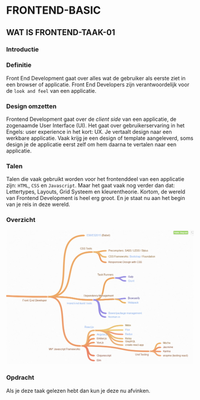 # FRONTEND-BASIC

## WAT IS FRONTEND-TAAK-01

### Introductie

### Definitie

Front End Development gaat over alles wat de gebruiker als eerste ziet in een browser of applicatie. Front End Developers zijn verantwoordelijk voor de `look and feel` van een applicatie.

### Design omzetten

Frontend Development gaat over de _client side_ van een applicatie, de zogenaamde User Interface (UI). Het gaat over gebruikerservaring in het Engels: user experience in het kort: UX. Je vertaalt design naar een werkbare applicatie. Vaak krijg je een design of template aangeleverd, soms design je de applicatie eerst zelf om hem daarna te vertalen naar een applicatie.

### Talen

Talen die vaak gebruikt worden voor het frontenddeel van een applicatie zijn: `HTML`, `CSS` en `Javascript`. Maar het gaat vaak nog verder dan dat: Lettertypes, Layouts, Grid Systeem en kleurentheorie. Kortom, de wereld van Frontend Development is heel erg groot. En je staat nu aan het begin van je reis in deze wereld.

### Overzicht

![Overzicht](images/frontend%20overview.png)

### Opdracht

Als je deze taak gelezen hebt dan kun je deze nu afvinken.

<!--- ------------ DIT COMMENTAAR LATEN STAAN AUB ------------
------------------ ------------------------------ ------------
------------------ eagle ref:42423387
------------------ ------------------------------ ------------
------------------ DIT COMMENTAAR LATEN STAAN AUB -------- -->
